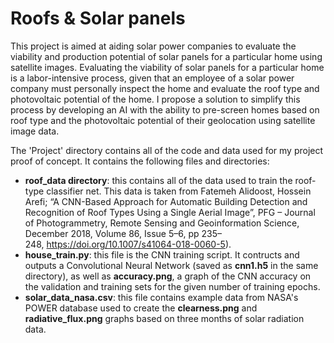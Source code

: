 # Roofs & Solar panels

This project is aimed at aiding solar power companies to evaluate the viability and production potential of solar panels for a particular home using satellite images. Evaluating the viability of solar panels for a particular home is a labor-intensive process, given that an employee of a solar power company must personally inspect the home and evaluate the roof type and photovoltaic potential of the home. I propose a solution to simplify this process by developing an AI with the ability to pre-screen homes based on roof type and the photovoltaic potential of their geolocation using satellite image data. 


The 'Project' directory contains all of the code and data used for my project proof of concept. It contains the following files and directories:  

* **roof_data directory**: this contains all of the data used to train the roof-type classifier net. This data is taken from Fatemeh Alidoost, Hossein Arefi; “A CNN-Based Approach for Automatic Building Detection and Recognition of Roof Types Using a Single Aerial Image”, PFG – Journal of Photogrammetry, Remote Sensing and Geoinformation Science, December 2018, Volume 86, Issue 5–6, pp 235–248, https://doi.org/10.1007/s41064-018-0060-5).
* **house_train.py**: this file is the CNN training script. It contructs and outputs a Convolutional Neural Network (saved as **cnn1.h5** in the same directory), as well as **accuracy.png**, a graph of the CNN accuracy on the validation and training sets for the given number of training epochs. 
* **solar_data_nasa.csv**: this file contains example data from NASA's POWER database used to create the **clearness.png** and **radiative_flux.png** graphs based on three months of solar radiation data. 
